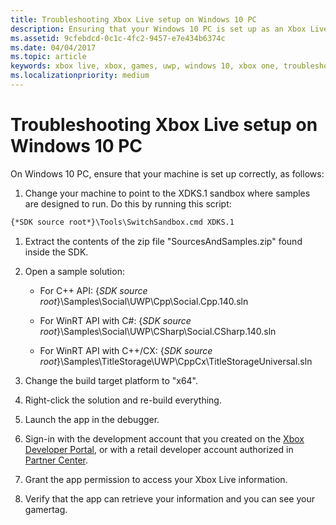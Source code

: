 ```yaml
---
title: Troubleshooting Xbox Live setup on Windows 10 PC
description: Ensuring that your Windows 10 PC is set up as an Xbox Live development environment.
ms.assetid: 9cfebdcd-0c1c-4fc2-9457-e7e434b6374c
ms.date: 04/04/2017
ms.topic: article
keywords: xbox live, xbox, games, uwp, windows 10, xbox one, troubleshoot
ms.localizationpriority: medium
---
```


# Troubleshooting Xbox Live setup on Windows 10 PC

On Windows 10 PC, ensure that your machine is set up correctly, as follows:

1. Change your machine to point to the XDKS.1 sandbox where samples are designed to run.
   Do this by running this script:

```cmd
{*SDK source root*}\Tools\SwitchSandbox.cmd XDKS.1
```

1. Extract the contents of the zip file "SourcesAndSamples.zip" found inside the SDK.

1. Open a sample solution:

    * For C++ API: {*SDK source root*}\Samples\Social\UWP\Cpp\Social.Cpp.140.sln

    * For WinRT API with C#: {*SDK source root*}\Samples\Social\UWP\CSharp\Social.CSharp.140.sln

    * For WinRT API with C++/CX:  {*SDK source root*}\Samples\TitleStorage\UWP\CppCx\TitleStorageUniversal.sln

1. Change the build target platform to "x64".

1. Right-click the solution and re-build everything.

1. Launch the app in the debugger.

1. Sign-in with the development account that you created on the [Xbox Developer Portal](https://xdp.xboxlive.com), or with a retail developer account authorized in [Partner Center](https://partner.microsoft.com/dashboard).

1. Grant the app permission to access your Xbox Live information.

1. Verify that the app can retrieve your information and you can see your gamertag.

